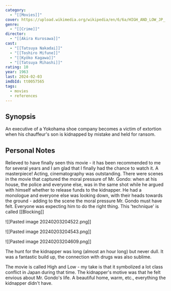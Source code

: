 ```yaml
---
category:
  - "[[Movies]]"
cover: https://upload.wikimedia.org/wikipedia/en/6/6a/HIGH_AND_LOW_JP_.jpg
genre:
  - "[[Crime]]"
director:
  - "[[Akira Kurosawa]]"
cast:
  - "[[Tatsuya Nakadai]]"
  - "[[Toshiro Mifune]]"
  - "[[Kyōko Kagawa]]"
  - "[[Tatsuya Mihashi]]"
rating: 10
year: 1963
last: 2024-02-03
imdbId: tt0057565
tags:
  - movies
  - references
---
```

## Synopsis

An executive of a Yokohama shoe company becomes a victim of extortion when his chauffeur's son is kidnapped by mistake and held for ransom.


## Personal Notes

Relieved to have finally seen this movie - it has been recommended to me for several years and I am glad that I finally had the chance to watch it. A masterpiece! Acting, cinematography was outstanding. There were scenes in the movie that captured the moral pressure of Mr. Gondo: when at his house, the police and everyone else, was in the same shot while he argued with himself whether to release funds to the kidnapper. He had a monologue and everyone else was looking down, with their heads towards the ground - adding to the scene the moral pressure Mr. Gondo must have felt. Everyone was expecting him to do the right thing. This 'technique' is called [[Blocking]]

![[Pasted image 20240203204522.png]]

![[Pasted image 20240203204543.png]]

![[Pasted image 20240203204609.png]]


The hunt for the kidnapper was long (almost an hour long) but never dull. It was a fantastic build up, the connection with drugs was also sublime.

The movie is called High and Low - my take is that it symbolized a lot class conflict in Japan during that time. The kidnapper's motive was that he felt envious about Mr. Gondo's life. A beautiful home, warm, etc., everything the kidnapper didn't have. 